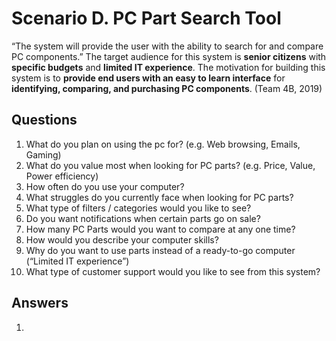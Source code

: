 # Scenario D. PC Part Search Tool

“The system will provide the user with the ability to search for and compare PC components.” 
The target audience for this system is __senior citizens__ with __specific budgets__ and __limited IT experience__. The motivation for building this system is to __provide end users with an easy to learn interface__ for __identifying, comparing, and purchasing PC components__.  (Team 4B, 2019) 

## Questions
1. What do you plan on using the pc for? (e.g. Web browsing, Emails, Gaming)
2. What do you value most when looking for PC parts? (e.g. Price, Value, Power efficiency)
4. How often do you use your computer?
5. What struggles do you currently face when looking for PC parts?
6. What type of filters / categories would you like to see?
7. Do you want notifications when certain parts go on sale?
8. How many PC Parts would you want to compare at any one time?
9. How would you describe your computer skills?
10. Why do you want to use parts instead of a ready-to-go computer (“Limited IT experience”)
11. What type of customer support would you like to see from this system?

## Answers

1. 
